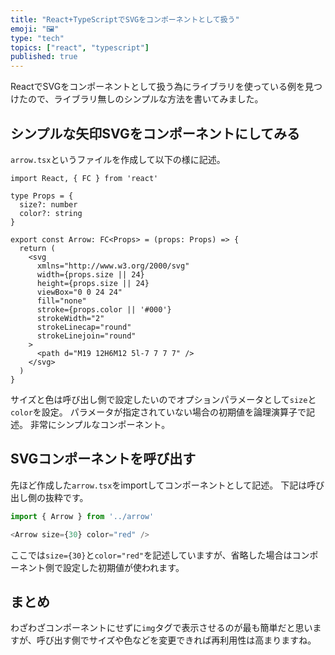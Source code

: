 ```yaml
---
title: "React+TypeScriptでSVGをコンポーネントとして扱う"
emoji: "🖼️"
type: "tech"
topics: ["react", "typescript"]
published: true
---
```

ReactでSVGをコンポーネントとして扱う為にライブラリを使っている例を見つけたので、ライブラリ無しのシンプルな方法を書いてみました。

## シンプルな矢印SVGをコンポーネントにしてみる
`arrow.tsx`というファイルを作成して以下の様に記述。
```ts:arrow.tsx
import React, { FC } from 'react'

type Props = {
  size?: number
  color?: string
}

export const Arrow: FC<Props> = (props: Props) => {
  return (
    <svg
      xmlns="http://www.w3.org/2000/svg"
      width={props.size || 24}
      height={props.size || 24}
      viewBox="0 0 24 24"
      fill="none"
      stroke={props.color || '#000'}
      strokeWidth="2"
      strokeLinecap="round"
      strokeLinejoin="round"
    >
      <path d="M19 12H6M12 5l-7 7 7 7" />
    </svg>
  )
}
```
サイズと色は呼び出し側で設定したいのでオプションパラメータとして`size`と`color`を設定。
パラメータが指定されていない場合の初期値を論理演算子で記述。
非常にシンプルなコンポーネント。

## SVGコンポーネントを呼び出す
先ほど作成した`arrow.tsx`をimportしてコンポーネントとして記述。
下記は呼び出し側の抜粋です。
```ts
import { Arrow } from '../arrow'

<Arrow size={30} color="red" />
```
ここでは`size={30}`と`color="red"`を記述していますが、省略した場合はコンポーネント側で設定した初期値が使われます。

## まとめ
わざわざコンポーネントにせずに`img`タグで表示させるのが最も簡単だと思いますが、呼び出す側でサイズや色などを変更できれば再利用性は高まりますね。